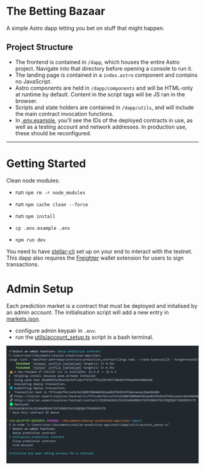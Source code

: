 # The Betting Bazaar
A simple Astro dapp letting you bet on stuff that might happen.

## Project Structure

- The frontend is contained in `/dapp`, which houses the entire Astro project. Navigate into that directory before opening a console to run it.
- The landing page is contained in a `index.astro` component and contains no JavaScript.
- Astro components are held in `/dapp/components` and will be HTML-only at runtime by default. Content in the script tags will be JS ran in the browser.
- Scripts and state holders are contained in `/dapp/utils`, and will include the main contract invocation functions.
- In [.env.example](./.env.example), you'll see the IDs of the deployed contracts in use, as well as a testing account and network addresses. In production use, these should be reconfigured.

---
<!-- The following is the Frontend Template's README.md -->

# Getting Started

Clean node modules:
- run `npm rm -r node_modules`
- run `npm cache clean --force`
- run `npm install`

- `cp .env.example .env`
- `npm run dev`

You need to have [stellar-cli](https://developers.stellar.org/docs/build/smart-contracts/getting-started/setup#install-the-stellar-cli) set up on your end to interact with the testnet.
This dapp also requires the [Freighter](https://www.freighter.app/) wallet extension for users to sign transactions.

# Admin Setup

Each prediction market is a contract that must be deployed and initalised by an admin account. The initialisation
script will add a new entry in [markets.json](src/data/markets.json).
- configure admin keypair in `.env`.
- run the [utils/account_setup.ts](utils/account_setup.ts) script in a bash terminal.

![alt text](image.png)